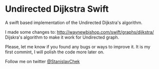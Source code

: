 # Undirected Dijkstra Swift
A swift based implementation of the Undirected Dijkstra's algorithm.

I made some changes to: http://waynewbishop.com/swift/graphs/dijkstra/ Dijskra's algorithm to make it work for Undirected graph. 

Please, let me know if you found any bugs or ways to improve it. 
It is my first commint, I will polish the code more later on.

Follow me on twitter [@StanislavChek](https://twitter.com/StanislavChek)

